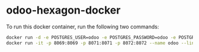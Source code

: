 # odoo-hexagon-docker

To run this docker container, run the following two commands:
```bash
docker run -d -e POSTGRES_USER=odoo -e POSTGRES_PASSWORD=odoo -e POSTGRES_DB=odoo --name db postgres
docker run -it -p 8069:8069 -p 8071:8071 -p 8072:8072 --name odoo --link db:db odoo-hexagon-dev:16.0 /bin/bash
```
